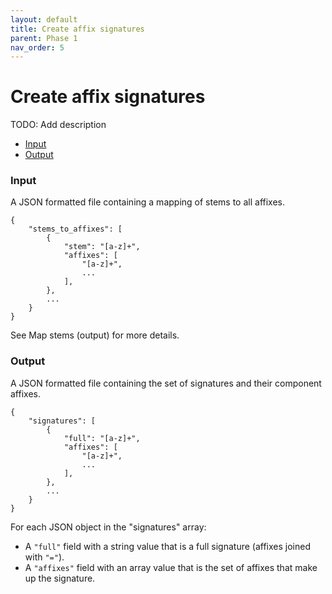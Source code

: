 ```yaml
---
layout: default
title: Create affix signatures
parent: Phase 1
nav_order: 5
---
```


# Create affix signatures

TODO: Add description

+ [Input](#input)
+ [Output](#output)

### Input

A JSON formatted file containing a mapping of stems to all affixes.

```
{
    "stems_to_affixes": [
        {
            "stem": "[a-z]+",
            "affixes": [
                "[a-z]+",
                ...
            ],
        },
        ...
    }
}
```

See Map stems (output) for more details.

### Output

A JSON formatted file containing the set of signatures and their component affixes.

```
{
    "signatures": [
        {
            "full": "[a-z]+",
            "affixes": [
                "[a-z]+",
                ...
            ],
        },
        ...
    }
}
```

For each JSON object in the "signatures" array:

+ A `"full"` field with a string value that is a full signature (affixes joined with `"="`).
+ A `"affixes"` field with an array value that is the set of affixes that make up the signature.
